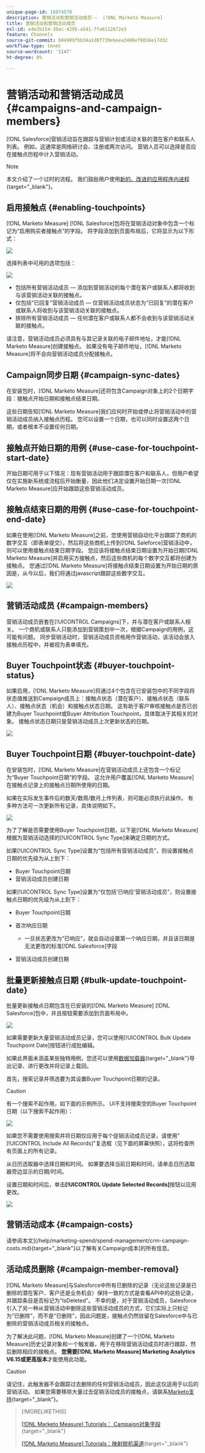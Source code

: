 ```yaml
---
unique-page-id: 18874578
description: 营销活动和营销活动成员 —  [!DNL Marketo Measure]
title: 营销活动和营销活动成员
exl-id: e4e2b154-39ac-4295-a541-7fa6112672e3
feature: Channels
source-git-commit: b84909fbb34a1d8f739ebeea3400ef8816e17d32
workflow-type: tm+mt
source-wordcount: '1147'
ht-degree: 0%

---
```


# 营销活动和营销活动成员 {#campaigns-and-campaign-members}

[!DNL Salesforce]营销活动旨在跟踪与营销计划或活动关联的潜在客户和联系人列表。 例如，这通常是网络研讨会、注册或两次访问。 营销人员可以选择是否应在接触点历程中计入营销活动。

>[!NOTE]
>
>本文介绍了一个过时的流程。 我们鼓励用户使用[新的、改进的应用程序内进程](/help/channel-tracking-and-setup/offline-channels/custom-campaign-sync.md){target="_blank"}。

## 启用接触点 {#enabling-touchpoints}

[!DNL Marketo Measure] [!DNL Salesforce]包将在营销活动对象中包含一个标记为“启用购买者接触点”的字段。 将字段添加到页面布局后，它将显示为以下形式：

![](assets/1.png)

选择列表中可用的选项包括：

![](assets/2.png)

* 包括所有营销活动成员 — 添加到营销活动的每个潜在客户或联系人都将收到与该营销活动关联的接触点。
* 仅包括“已回复”营销活动成员 — 仅营销活动成员状态为“已回复”的潜在客户或联系人将收到与该营销活动关联的接触点。
* 排除所有营销活动成员 — 任何潜在客户或联系人都不会收到与该营销活动关联的接触点。

请注意，营销活动成员必须具有与其记录关联的电子邮件地址，才能[!DNL Marketo Measure]创建接触点。 如果没有电子邮件地址，[!DNL Marketo Measure]将不会向营销活动成员分配接触点。

## Campaign同步日期 {#campaign-sync-dates}

在安装包时，[!DNL Marketo Measure]还将包含Campaign对象上的2个日期字段：接触点开始日期和接触点结束日期。

这些日期告知[!DNL Marketo Measure]我们应何时开始或停止将营销活动中的营销活动成员纳入接触点历程。 您可以设置一个日期，也可以同时设置这两个日期，或者根本不设置任何日期。

## 接触点开始日期的用例 {#use-case-for-touchpoint-start-date}

开始日期可用于以下情况：现有营销活动用于跟踪潜在客户和联系人，但用户希望仅在实施新系统或流程后开始衡量，因此他们决定设置开始日期一次[!DNL Marketo Measure]应开始跟踪这些营销活动成员。

## 接触点结束日期的用例 {#use-case-for-touchpoint-end-date}

如果在使用[!DNL Marketo Measure]之前，您使用营销自动化平台跟踪了商机的数字交互（即表单提交），然后将这些商机上传到[!DNL Saleforce]营销活动中，则可以使用接触点结束日期字段。 您应该将接触点结束日期设置为开始日期[!DNL Marketo Measure]并启用买方接触点，然后这些商机的每个数字交互都将创建为接触点。 您通过[!DNL Marketo Measure]将接触点结束日期设置为开始日期的原因是，从今以后，我们将通过javascript跟踪这些数字交互。

![](assets/3.png)

## 营销活动成员 {#campaign-members}

营销活动成员嵌套在[!UICONTROL Campaigns]下，并与潜在客户或联系人相关。 一个商机或联系人只能添加到营销策划中一次，根据Campaign的用例，这可能有问题。 同步营销活动时，营销活动成员资格用作营销活动，该活动会放入接触点历程中，并被视为表单填充。

## Buyer Touchpoint状态 {#buyer-touchpoint-status}

如果启用，[!DNL Marketo Measure]将通过4个包含在已安装包中的不同字段将状态值推送到Campaign成员上：接触点状态（潜在客户）、接触点状态（联系人）、接触点状态（机会）和接触点状态日期。 这有助于客户审核接触点是否已创建为Buyer Touchpoint或Buyer Attribution Touchpoint，具体取决于其相关的对象。 接触点状态日期只是营销活动成员上次更新状态的日期。

![](assets/4.png)

## Buyer Touchpoint日期 {#buyer-touchpoint-date}

在安装包时，[!DNL Marketo Measure]在营销活动成员上还包含一个标记为“Buyer Touchpoint日期”的字段。 这允许用户覆盖[!DNL Marketo Measure]在接触点记录上的接触点日期所使用的日期。

如果在实际发生事件后的数天/数周/数月上传列表，则可能必须执行此操作。 有多种方法可一次更新所有记录，具体说明如下。

![](assets/5.png)

为了了解是否需要使用Buyer Touchpoint日期，以下是[!DNL Marketo Measure]根据为营销活动选择的[!UICONTROL Sync Type]来确定日期的方式。

如果[!UICONTROL Sync Type]设置为“包括所有营销活动成员”，则设置接触点日期的优先级为从上到下：

* Buyer Touchpoint日期
* 营销活动成员创建日期

如果[!UICONTROL Sync Type]设置为“仅包括‘已响应’营销活动成员”，则设置接触点日期的优先级为从上到下：

* Buyer Touchpoint日期
* 首次响应日期
   * 一旦状态更改为“已响应”，就会自动设置第一个响应日期，并且该日期是无法更改的标准[!DNL Salesforce]字段

* 营销活动成员创建日期

## 批量更新接触点日期 {#bulk-update-touchpoint-date}

批量更新接触点日期包含在已安装的[!DNL Marketo Measure] [!DNL Salesforce]包中，并且按钮需要添加到页面布局中。

![](assets/6.png)

如果需要更新大量营销活动成员记录，您可以使用[!UICONTROL Bulk Update Touchpoint Date]按钮进行成批编辑。

如果此界面未涵盖某些独特用例，您还可以使用[数据加载器](https://dataloader.io/){target="_blank"}导出记录、进行更改并将记录上载回。

首先，搜索记录并筛选要为其设置Buyer Touchpoint日期的记录。

>[!CAUTION]
>
>有一个搜索不起作用，如下面的示例所示。 UI不支持搜索空的Buyer Touchpoint日期（以下搜索不起作用）：

![](assets/7.png)

如果您不需要使用搜索并将日期仅应用于每个促销活动成员记录，请使用&quot;[!UICONTROL Include All Records]&quot;复选框（见下面的屏幕快照），这将检查所有页面上的所有记录。

从日历选取器中选择日期和时间。 如果要选择当前日期和时间，请单击日历选取器旁边显示的日期/时间。

设置日期和时间后，单击&#x200B;**[!UICONTROL Update Selected Records]**&#x200B;按钮以应用更改。

![](assets/8.png)

## 营销活动成本 {#campaign-costs}

请参阅本文](/help/marketing-spend/spend-management/crm-campaign-costs.md){target="_blank"}以了解有关Campaign成本[的所有信息。

## 活动成员删除 {#campaign-member-removal}

[!DNL Marketo Measure]与Salesforce中所有已删除的记录（无论这些记录是已删除的潜在客户、客户还是业务机会）保持一致的方式是查看API中的这些记录，并跟踪条目是否标记为“IsDeleted”。 不幸的是，对于营销活动成员，Salesforce引入了另一种从营销活动中删除这些营销活动成员的方式，它们实际上只标记为“已删除”，而不是“已删除”，因此问题是，接触点仍然驻留在Salesforce中与已删除的营销活动成员相关的接触点。

为了解决此问题，[!DNL Marketo Measure]创建了一个[!DNL Marketo Measure]历史记录对象和一个触发器，用于在移除营销活动成员时进行跟踪，然后删除相应的接触点。 **您需要[!DNL Marketo Measure] Marketing Analytics V6.15或更高版本**&#x200B;才能使用此功能。

>[!CAUTION]
>
>请记住，此触发器不会跟踪过去删除的任何营销活动成员，因此这仅适用于以后的营销活动。 如果您需要移除大量过去促销活动成员的接触点，请联系[Marketo支持](https://nation.marketo.com/t5/support/ct-p/Support){target="_blank"}。

>[!MORELIKETHIS]
>
>[[!DNL Marketo Measure] Tutorials： Campaign对象字段](https://experienceleague.adobe.com/en/docs/marketo-measure-learn/tutorials/onboarding/marketo-measure-salesforce/campaign-object-fields){target="_blank"}
>
>[[!DNL Marketo Measure] Tutorials：映射脱机渠道](https://experienceleague.adobe.com/en/docs/marketo-measure-learn/tutorials/onboarding/marketo-measure-salesforce/mapping-offline-channels){target="_blank"}
